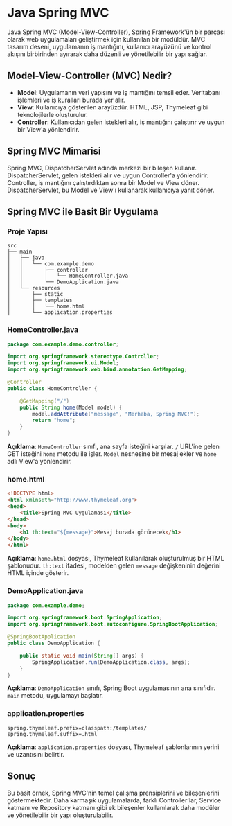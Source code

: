 # Java Spring MVC

Java Spring MVC (Model-View-Controller), Spring Framework'ün bir parçası olarak web uygulamaları geliştirmek için kullanılan bir modüldür. MVC tasarım deseni, uygulamanın iş mantığını, kullanıcı arayüzünü ve kontrol akışını birbirinden ayırarak daha düzenli ve yönetilebilir bir yapı sağlar.

## Model-View-Controller (MVC) Nedir?

- **Model**: Uygulamanın veri yapısını ve iş mantığını temsil eder. Veritabanı işlemleri ve iş kuralları burada yer alır.
- **View**: Kullanıcıya gösterilen arayüzdür. HTML, JSP, Thymeleaf gibi teknolojilerle oluşturulur.
- **Controller**: Kullanıcıdan gelen istekleri alır, iş mantığını çalıştırır ve uygun bir View'a yönlendirir.

## Spring MVC Mimarisi

Spring MVC, DispatcherServlet adında merkezi bir bileşen kullanır. DispatcherServlet, gelen istekleri alır ve uygun Controller'a yönlendirir. Controller, iş mantığını çalıştırdıktan sonra bir Model ve View döner. DispatcherServlet, bu Model ve View'ı kullanarak kullanıcıya yanıt döner.

## Spring MVC ile Basit Bir Uygulama

### Proje Yapısı

```
src
├── main
│   ├── java
│   │   └── com.example.demo
│   │       ├── controller
│   │       │   └── HomeController.java
│   │       └── DemoApplication.java
│   └── resources
│       ├── static
│       ├── templates
│       │   └── home.html
│       └── application.properties
```

### HomeController.java

```java
package com.example.demo.controller;

import org.springframework.stereotype.Controller;
import org.springframework.ui.Model;
import org.springframework.web.bind.annotation.GetMapping;

@Controller
public class HomeController {

    @GetMapping("/")
    public String home(Model model) {
        model.addAttribute("message", "Merhaba, Spring MVC!");
        return "home";
    }
}
```

**Açıklama**: `HomeController` sınıfı, ana sayfa isteğini karşılar. `/` URL'ine gelen GET isteğini `home` metodu ile işler. `Model` nesnesine bir mesaj ekler ve `home` adlı View'a yönlendirir.

### home.html

```html
<!DOCTYPE html>
<html xmlns:th="http://www.thymeleaf.org">
<head>
    <title>Spring MVC Uygulaması</title>
</head>
<body>
    <h1 th:text="${message}">Mesaj burada görünecek</h1>
</body>
</html>
```

**Açıklama**: `home.html` dosyası, Thymeleaf kullanılarak oluşturulmuş bir HTML şablonudur. `th:text` ifadesi, modelden gelen `message` değişkeninin değerini HTML içinde gösterir.

### DemoApplication.java

```java
package com.example.demo;

import org.springframework.boot.SpringApplication;
import org.springframework.boot.autoconfigure.SpringBootApplication;

@SpringBootApplication
public class DemoApplication {

    public static void main(String[] args) {
        SpringApplication.run(DemoApplication.class, args);
    }
}
```

**Açıklama**: `DemoApplication` sınıfı, Spring Boot uygulamasının ana sınıfıdır. `main` metodu, uygulamayı başlatır.

### application.properties

```properties
spring.thymeleaf.prefix=classpath:/templates/
spring.thymeleaf.suffix=.html
```

**Açıklama**: `application.properties` dosyası, Thymeleaf şablonlarının yerini ve uzantısını belirtir.

## Sonuç

Bu basit örnek, Spring MVC'nin temel çalışma prensiplerini ve bileşenlerini göstermektedir. Daha karmaşık uygulamalarda, farklı Controller'lar, Service katmanı ve Repository katmanı gibi ek bileşenler kullanılarak daha modüler ve yönetilebilir bir yapı oluşturulabilir.
